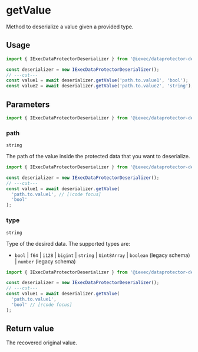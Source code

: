 # getValue

Method to deserialize a value given a provided type.

## Usage

```ts twoslash [NodeJS]
import { IExecDataProtectorDeserializer } from '@iexec/dataprotector-deserializer';

const deserializer = new IExecDataProtectorDeserializer();
// ---cut---
const value1 = await deserializer.getValue('path.to.value1', 'bool');
const value2 = await deserializer.getValue('path.to.value2', 'string');
```

## Parameters

```ts twoslash
import { IExecDataProtectorDeserializer } from '@iexec/dataprotector-deserializer';
```

### path

`string`

The path of the value inside the protected data that you want to deserialize.

```ts twoslash [NodeJS]
import { IExecDataProtectorDeserializer } from '@iexec/dataprotector-deserializer';

const deserializer = new IExecDataProtectorDeserializer();
// ---cut---
const value1 = await deserializer.getValue(
  'path.to.value1', // [!code focus]
  'bool'
);
```

### type

`string`

Type of the desired data. The supported types are:

- `bool` | `f64` | `i128` | `bigint` | `string` | `Uint8Array` | `boolean`
  (legacy schema) | `number` (legacy schema)

```ts twoslash [NodeJS]
import { IExecDataProtectorDeserializer } from '@iexec/dataprotector-deserializer';

const deserializer = new IExecDataProtectorDeserializer();
// ---cut---
const value1 = await deserializer.getValue(
  'path.to.value1',
  'bool' // [!code focus]
);
```

## Return value

The recovered original value.
